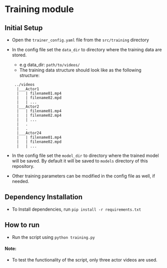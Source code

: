 # Training module 
## Initial Setup 

- Open the `trainer_config.yaml` file from the `src/training` directory 
- In the config file set the `data_dir` to directory where the training data are stored.
    - e.g data_dir: `path/to/videos/`
    - The training data structure should look like as the following structure:<br/>
   ```
    ../videos
     |___Actor1
     |   | filename01.mp4
     |   | filename02.mpd
     |   | ...
     |___Actor2
     |   | filename01.mp4
     |   | filename02.mp4
     |   | ...
     |   .
     |   .
     |___Actor24
     |   | filename01.mp4
     |   | filename02.mpd
     |   | ...
   ```
  
- In the config file set the `model_dir` to directory where the trained model will be saved. By default 
   it will be saved to `models` directory of this repository.
- Other training parameters can be modified in the config file as well, if needed.


## Dependency Installation

 - To Install dependencies,  run `pip install -r requirements.txt`

## How to run 

 - Run the script using `python training.py` 
#### Note: 
- To test the functionality of the script, only three actor videos are used.
